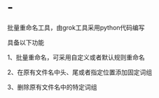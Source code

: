 # -

批量重命名工具，由grok工具采用python代码编写

具备以下功能

1、批量重命名，可采用自定义或者默认规则重命名

2、在原有文件名中头、尾或者指定位置添加固定词组

3、删除原有文件名中的特定词组
